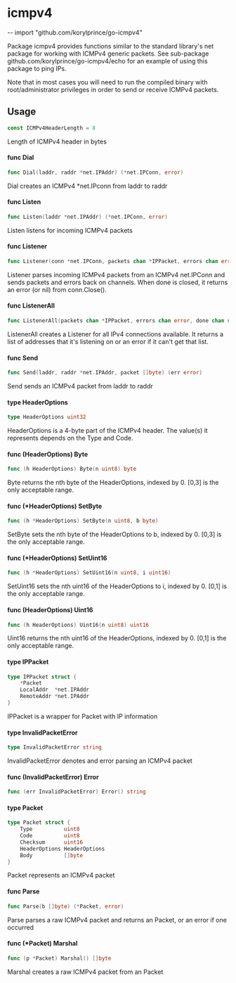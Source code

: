 # icmpv4
--
    import "github.com/korylprince/go-icmpv4"

Package icmpv4 provides functions similar to the standard library's net package
for working with ICMPv4 generic packets. See sub-package
github.com/korylprince/go-icmpv4/echo for an example of using this package to
ping IPs.

Note that in most cases you will need to run the compiled binary with
root/administrator privileges in order to send or receive ICMPv4 packets.

## Usage

```go
const ICMPv4HeaderLength = 8
```
Length of ICMPv4 header in bytes

#### func  Dial

```go
func Dial(laddr, raddr *net.IPAddr) (*net.IPConn, error)
```
Dial creates an ICMPv4 *net.IPconn from laddr to raddr

#### func  Listen

```go
func Listen(laddr *net.IPAddr) (*net.IPConn, error)
```
Listen listens for incoming ICMPv4 packets

#### func  Listener

```go
func Listener(conn *net.IPConn, packets chan *IPPacket, errors chan error, done chan struct{}) error
```
Listener parses incoming ICMPv4 packets from an ICMPv4 net.IPConn and sends
packets and errors back on channels. When done is closed, it returns an error
(or nil) from conn.Close().

#### func  ListenerAll

```go
func ListenerAll(packets chan *IPPacket, errors chan error, done chan struct{}) ([]*net.IPAddr, error)
```
ListenerAll creates a Listener for all IPv4 connections available. It returns a
list of addresses that it's listening on or an error if it can't get that list.

#### func  Send

```go
func Send(laddr, raddr *net.IPAddr, packet []byte) (err error)
```
Send sends an ICMPv4 packet from laddr to raddr

#### type HeaderOptions

```go
type HeaderOptions uint32
```

HeaderOptions is a 4-byte part of the ICMPv4 header. The value(s) it represents
depends on the Type and Code.

#### func (HeaderOptions) Byte

```go
func (h HeaderOptions) Byte(n uint8) byte
```
Byte returns the nth byte of the HeaderOptions, indexed by 0. [0,3] is the only
acceptable range.

#### func (*HeaderOptions) SetByte

```go
func (h *HeaderOptions) SetByte(n uint8, b byte)
```
SetByte sets the nth byte of the HeaderOptions to b, indexed by 0. [0,3] is the
only acceptable range.

#### func (*HeaderOptions) SetUint16

```go
func (h *HeaderOptions) SetUint16(n uint8, i uint16)
```
SetUint16 sets the nth uint16 of the HeaderOptions to i, indexed by 0. [0,1] is
the only acceptable range.

#### func (HeaderOptions) Uint16

```go
func (h HeaderOptions) Uint16(n uint8) uint16
```
Uint16 returns the nth uint16 of the HeaderOptions, indexed by 0. [0,1] is the
only acceptable range.

#### type IPPacket

```go
type IPPacket struct {
	*Packet
	LocalAddr  *net.IPAddr
	RemoteAddr *net.IPAddr
}
```

IPPacket is a wrapper for Packet with IP information

#### type InvalidPacketError

```go
type InvalidPacketError string
```

InvalidPacketError denotes and error parsing an ICMPv4 packet

#### func (InvalidPacketError) Error

```go
func (err InvalidPacketError) Error() string
```

#### type Packet

```go
type Packet struct {
	Type          uint8
	Code          uint8
	Checksum      uint16
	HeaderOptions HeaderOptions
	Body          []byte
}
```

Packet represents an ICMPv4 packet

#### func  Parse

```go
func Parse(b []byte) (*Packet, error)
```
Parse parses a raw ICMPv4 packet and returns an Packet, or an error if one
occurred

#### func (*Packet) Marshal

```go
func (p *Packet) Marshal() []byte
```
Marshal creates a raw ICMPv4 packet from an Packet
